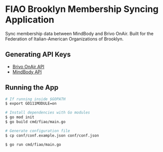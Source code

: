 # FIAO Brooklyn Membership Syncing Application

Sync membership data between MindBody and Brivo OnAir. Built for the Federation of Italian-American Organizations of Brooklyn. 

## Generating API Keys

+ [Brivo OnAir API](https://developer.brivo.com/)
+ [MindBody API](https://developers.mindbodyonline.com/)

## Running the App

```sh
# If running inside $GOPATH
$ export GO111MODULE=on
```

```sh
# Install dependencies with Go modules
$ go mod init
$ go build cmd/fiao/main.go
```

```sh
# Generate configuration file
$ cp conf/conf.example.json conf/conf.json
```

```sh
$ go run cmd/fiao/main.go
```
